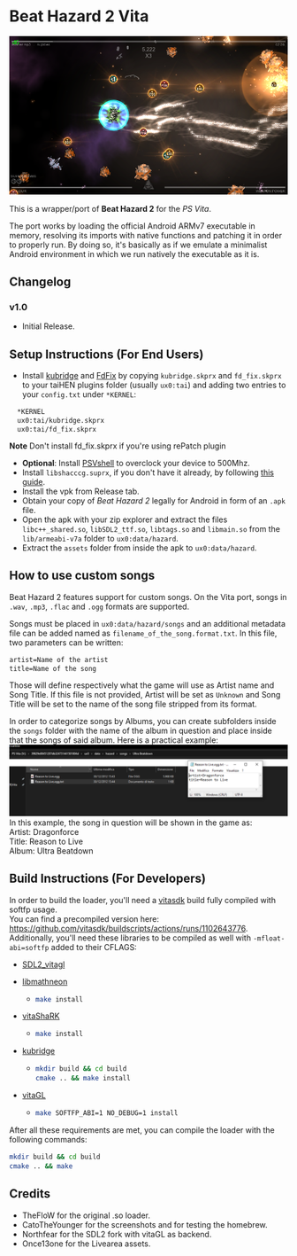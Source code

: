 # Beat Hazard 2 Vita

<p align="center"><img src="./screenshots/game.png"></p>

This is a wrapper/port of <b>Beat Hazard 2</b> for the *PS Vita*.

The port works by loading the official Android ARMv7 executable in memory, resolving its imports with native functions and patching it in order to properly run.
By doing so, it's basically as if we emulate a minimalist Android environment in which we run natively the executable as it is.

## Changelog

### v1.0

- Initial Release.

## Setup Instructions (For End Users)

- Install [kubridge](https://github.com/TheOfficialFloW/kubridge/releases/) and [FdFix](https://github.com/TheOfficialFloW/FdFix/releases/) by copying `kubridge.skprx` and `fd_fix.skprx` to your taiHEN plugins folder (usually `ux0:tai`) and adding two entries to your `config.txt` under `*KERNEL`:
  
```
  *KERNEL
  ux0:tai/kubridge.skprx
  ux0:tai/fd_fix.skprx
```

**Note** Don't install fd_fix.skprx if you're using rePatch plugin

- **Optional**: Install [PSVshell](https://github.com/Electry/PSVshell/releases) to overclock your device to 500Mhz.
- Install `libshacccg.suprx`, if you don't have it already, by following [this guide](https://samilops2.gitbook.io/vita-troubleshooting-guide/shader-compiler/extract-libshacccg.suprx).
- Install the vpk from Release tab.
- Obtain your copy of *Beat Hazard 2* legally for Android in form of an `.apk` file.
- Open the apk with your zip explorer and extract the files `libc++_shared.so`, `libSDL2_ttf.so`, `libtags.so` and `libmain.so` from the `lib/armeabi-v7a` folder to `ux0:data/hazard`. 
- Extract the `assets` folder from inside the apk to `ux0:data/hazard`. 

## How to use custom songs

Beat Hazard 2 features support for custom songs. On the Vita port, songs in `.wav`, `.mp3`, `.flac` and `.ogg` formats are supported.

Songs must be placed in `ux0:data/hazard/songs` and an additional metadata file can be added named as `filename_of_the_song.format.txt`. In this file, two parameters can be written:
```
artist=Name of the artist
title=Name of the song
```
Those will define respectively what the game will use as Artist name and Song Title. If this file is not provided, Artist will be set as `Unknown` and Song Title will be set to the name of the song file stripped from its format.

In order to categorize songs by Albums, you can create subfolders inside the `songs` folder with the name of the album in question and place inside that the songs of said album.
Here is a practical example:
<img src="./custom_songs.png">
In this example, the song in question will be shown in the game as:<br>
Artist: Dragonforce<br>
Title: Reason to Live<br>
Album: Ultra Beatdown

## Build Instructions (For Developers)

In order to build the loader, you'll need a [vitasdk](https://github.com/vitasdk) build fully compiled with softfp usage.  
You can find a precompiled version here: https://github.com/vitasdk/buildscripts/actions/runs/1102643776.  
Additionally, you'll need these libraries to be compiled as well with `-mfloat-abi=softfp` added to their CFLAGS:

- [SDL2_vitagl](https://github.com/Northfear/SDL/tree/vitagl)

- [libmathneon](https://github.com/Rinnegatamante/math-neon)

  - ```bash
    make install
    ```

- [vitaShaRK](https://github.com/Rinnegatamante/vitaShaRK)

  - ```bash
    make install
    ```

- [kubridge](https://github.com/TheOfficialFloW/kubridge)

  - ```bash
    mkdir build && cd build
    cmake .. && make install
    ```

- [vitaGL](https://github.com/Rinnegatamante/vitaGL)

  - ````bash
    make SOFTFP_ABI=1 NO_DEBUG=1 install
    ````

After all these requirements are met, you can compile the loader with the following commands:

```bash
mkdir build && cd build
cmake .. && make
```

## Credits

- TheFloW for the original .so loader.
- CatoTheYounger for the screenshots and for testing the homebrew.
- Northfear for the SDL2 fork with vitaGL as backend.
- Once13one for the Livearea assets.
